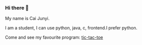 ### Hi there 👋

My name is Cai Junyi.

I am a student, I can use python, java, c, frontend.I prefer python.

Come and see my favourite program: [tic-tac-toe](https://github.com/caijunyi08/tic-tac-toe)
<!--
**caijunyi08/caijunyi08** is a ✨ _special_ ✨ repository because its `README.md` (this file) appears on your GitHub profile.

Here are some ideas to get you started:

- 🔭 I’m currently working on ...
- 🌱 I’m currently learning ...
- 👯 I’m looking to collaborate on ...
- 🤔 I’m looking for help with ...
- 💬 Ask me about ...
- 📫 How to reach me: ...
- 😄 Pronouns: ...
- ⚡ Fun fact: ...
-->
